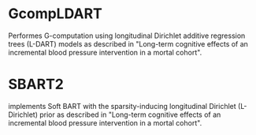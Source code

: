 # GcompLDART
Performes G-computation using longitudinal Dirichlet additive regression trees (L-DART) models as described in "Long-term cognitive effects of an incremental blood pressure intervention in a mortal cohort".
# SBART2 
implements Soft BART with the sparsity-inducing longitudinal Dirichlet (L-Dirichlet) prior as described in "Long-term cognitive effects of an incremental blood pressure intervention in a mortal cohort".
